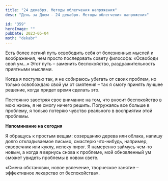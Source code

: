 ```yaml
---
title: "24 декабря. Методы облегчения напряжения"
desc: "День за Днем - 24 декабря. Методы облегчения напряжения"

id: "359"
heroImage: ""
pubDate: 2023-05-04
moth: "dekabr"
---
```


Есть более легкий путь освободить себя от болезненных мыслей и воображения,
чем просто последовать совету философа: «Освободи свой ум…» Этот путь –
заменить беспокойство, раздражительность приятными мыслями.

Когда я поступаю так, я не собираюсь убегать от своих проблем, но только
освобождаю свой ум от смятения – так я смогу принять лучшее решение, когда
придет время сделать это.

Постоянно заостряя свое внимание на том, что вносит беспокойство в мою жизнь,
я не смогу ничего решить. Погружаясь все больше в проблему, я только потеряю
чувство реального в восприятии этой проблемы.

**Напоминание на сегодня**

Я обращусь к простым вещам: созерцанию дерева или облака, напишу долго
откладываемое письмо, смастерю что-нибудь, например, скворечник или куклу,
испеку пирог. Я намеренно займусь чем-то новым, а когда я вернусь снова к
проблеме, мой обновленный ум сможет увидеть проблемы в новом свете.

«Смена обстановки, новое увлечение, творческое занятие – эффективное лекарство
от беспокойства».

